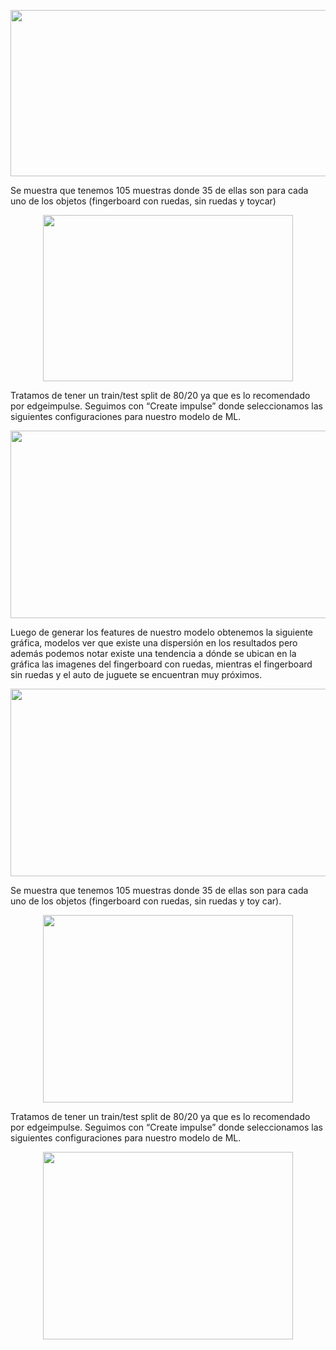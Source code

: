 </div>

<p align="justify">
<p align="center"><img src="https://i.postimg.cc/SsgzGz7b/1.png" width="600" height="266"></p>
</p>
Se muestra que tenemos 105 muestras donde 35 de ellas son para cada uno de los objetos (fingerboard con ruedas, sin ruedas y toycar)
</div>

<p align="justify">
<p align="center"><img src="https://i.postimg.cc/yWqtpWsv/2.png" width="400" height="266"></p>
</p>

Tratamos de tener un train/test split de 80/20 ya que es lo recomendado por edgeimpulse. Seguimos con “Create impulse” donde seleccionamos las siguientes configuraciones para nuestro modelo de ML.
</div>

<p align="justify">
<p align="center"><img src="https://i.postimg.cc/QxyJ3v7Z/3.png" width="800" height="300"></p>
</p>

Luego de generar los features de nuestro modelo obtenemos la siguiente gráfica, modelos ver que existe una dispersión en los resultados pero además podemos notar existe una tendencia a dónde se ubican en la gráfica las imagenes del fingerboard con ruedas, mientras el fingerboard sin ruedas y el auto de juguete se encuentran muy próximos.
</div>

<p align="justify">
<p align="center"><img src="https://i.postimg.cc/T3B0rB2J/4.png" width="800" height="300"></p>
</p>

Se muestra que tenemos 105 muestras donde 35 de ellas son para cada uno de los objetos (fingerboard con ruedas, sin ruedas y toy car).
</div>

<p align="justify">
<p align="center"><img src="https://i.postimg.cc/KvMR1WV2/5.png" width="400" height="300"></p>
</p>

Tratamos de tener un train/test split de 80/20 ya que es lo recomendado por edgeimpulse. Seguimos con “Create impulse” donde seleccionamos las siguientes configuraciones para nuestro modelo de ML.
</div>

<p align="justify">
<p align="center"><img src="https://i.postimg.cc/VLQbW1X6/6.png" width="400" height="300"></p>
</p>

</div>

